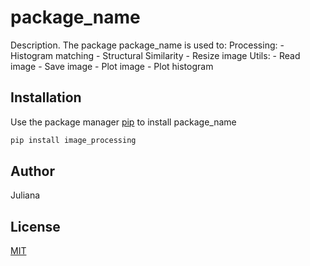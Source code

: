 # package_name

Description. 
The package package_name is used to:
	Processing:
	 - Histogram matching
	 - Structural Similarity
	 - Resize image
	Utils:
	 - Read image
	 - Save image
	 - Plot image
	 - Plot histogram

## Installation

Use the package manager [pip](https://pip.pypa.io/en/stable/) to install package_name

```bash
pip install image_processing
```


## Author
Juliana

## License
[MIT](https://choosealicense.com/licenses/mit/)